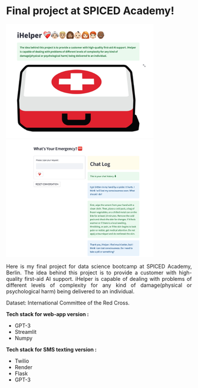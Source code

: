# Final project at SPICED Academy!

<img src="data/main_page.png" alt="drawing" width="400"/> <img src="data/chat_page.png" alt="drawing" width="400"/>
<p style='text-align: justify;'>Here is my final project for data science bootcamp at SPICED Academy, Berlin. The idea behind this project is to provide a customer with high-quality first-aid AI support. iHelper is capable of dealing with problems of different levels of complexity for any kind of damage(physical or psychological harm) being delivered to an individual.</p>

Dataset: International Committee of the Red Cross.

**Tech stack for web-app version :** 
- GPT-3
- Streamlit
- Numpy

**Tech stack for SMS texting version :** 
- Twilio
- Render
- Flask
- GPT-3
